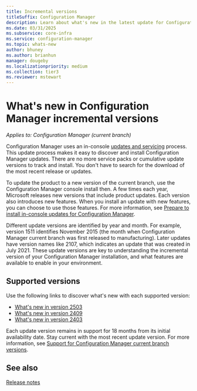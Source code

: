 ```yaml
---
title: Incremental versions
titleSuffix: Configuration Manager
description: Learn about what's new in the latest update for Configuration Manager.
ms.date: 03/31/2025
ms.subservice: core-infra
ms.service: configuration-manager
ms.topic: whats-new
author: bhuney
ms.author: brianhun
manager: dougeby
ms.localizationpriority: medium
ms.collection: tier3
ms.reviewer: mstewart
---
```


# What's new in Configuration Manager incremental versions

*Applies to: Configuration Manager (current branch)*

Configuration Manager uses an in-console [updates and servicing](../../servers/manage/updates.md) process. This update process makes it easy to discover and install Configuration Manager updates. There are no more service packs or cumulative update versions to track and install. You don't have to search for the download of the most recent release or updates.

To update the product to a new version of the current branch, use the Configuration Manager console install then. A few times each year, Microsoft releases new versions that include product updates. Each version also introduces new features. When you install an update with new features, you can choose to use those features. For more information, see [Prepare to install in-console updates for Configuration Manager](../../servers/manage/prepare-in-console-updates.md).

Different update versions are identified by year and month. For example, version 1511 identifies November 2015 (the month when Configuration Manager current branch was first released to manufacturing). Later updates have version names like 2107, which indicates an update that was created in July 2021. These update versions are key to understanding the incremental version of your Configuration Manager installation, and what features are available to enable in your environment.

## Supported versions

Use the following links to discover what's new with each supported version:

- [What's new in version 2503](whats-new-in-version-2503.md)
- [What's new in version 2409](whats-new-in-version-2409.md)
- [What's new in version 2403](whats-new-in-version-2403.md)


Each update version remains in support for 18 months from its initial availability date. Stay current with the most recent update version. For more information, see [Support for Configuration Manager current branch versions](../../servers/manage/current-branch-versions-supported.md).

## See also

[Release notes](../../servers/deploy/install/release-notes.md)
